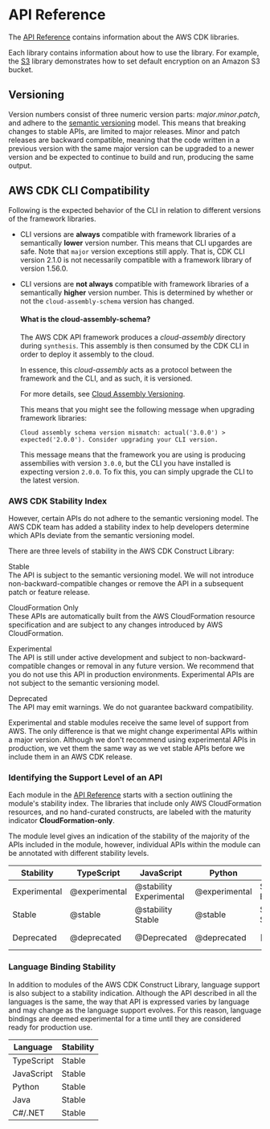 # API Reference<a name="reference"></a>

The [API Reference](https://docs.aws.amazon.com/cdk/api/latest) contains information about the AWS CDK libraries\.

Each library contains information about how to use the library\. For example, the [S3](https://docs.aws.amazon.com/cdk/api/latest/docs/aws-s3-readme.html) library demonstrates how to set default encryption on an Amazon S3 bucket\.

## Versioning<a name="versioning"></a>

Version numbers consist of three numeric version parts: *major*\.*minor*\.*patch*, and adhere to the [semantic versioning](https://semver.org) model\. This means that breaking changes to stable APIs, are limited to major releases\. Minor and patch releases are backward compatible, meaning that the code written in a previous version with the same major version can be upgraded to a newer version and be expected to continue to build and run, producing the same output\.

## AWS CDK CLI Compatibility<a name="aws_cdk_compatibility"></a>

Following is the expected behavior of the CLI in relation to different versions of the framework libraries.

- CLI versions are **always** compatible with framework libraries of a semantically **lower** version number. This means that CLI upgardes are safe.
Note that `major` version exceptions still apply. That is, CDK CLI version 2.1.0 is not necessarily compatible with a framework library of version 1.56.0.

- CLI versions are **not always** compatible with framework libraries of a semantically **higher** version number. This is determined by whether or not the `cloud-assembly-schema` version has changed.

    #### What is the cloud-assembly-schema?

    The AWS CDK API framework produces a *cloud-assembly* directory during `synthesis`. This assembly is then consumed by the CDK CLI in order to deploy it assembly to the cloud.

    In essence, this *cloud-assembly* acts as a protocol between the framework and the CLI, and as such, it is versioned.

    For more details, see [Cloud Assembly Versioning](https://github.com/aws/aws-cdk/tree/epolon/cli-framework-compatibility/packages/%40aws-cdk/cloud-assembly-schema#versioning).


    This means that you might see the following message when upgrading framework libraries:

    ```console
    Cloud assembly schema version mismatch: actual('3.0.0') > expected('2.0.0'). Consider upgrading your CLI version.
    ```

    This message means that the framework you are using is producing assembilies with version `3.0.0`, but the CLI you have installed is expecting version `2.0.0`.
    To fix this, you can simply upgrade the CLI to the latest version.

### AWS CDK Stability Index<a name="aws_construct_lib_versioning_stability"></a>

However, certain APIs do not adhere to the semantic versioning model\. The AWS CDK team has added a stability index to help developers determine which APIs deviate from the semantic versioning model\.

There are three levels of stability in the AWS CDK Construct Library:

Stable  
The API is subject to the semantic versioning model\. We will not introduce non\-backward\-compatible changes or remove the API in a subsequent patch or feature release\.

CloudFormation Only  
These APIs are automatically built from the AWS CloudFormation resource specification and are subject to any changes introduced by AWS CloudFormation\.

Experimental  
The API is still under active development and subject to non\-backward\-compatible changes or removal in any future version\. We recommend that you do not use this API in production environments\. Experimental APIs are not subject to the semantic versioning model\.

Deprecated  
The API may emit warnings\. We do not guarantee backward compatibility\.

Experimental and stable modules receive the same level of support from AWS\. The only difference is that we might change experimental APIs within a major version\. Although we don't recommend using experimental APIs in production, we vet them the same way as we vet stable APIs before we include them in an AWS CDK release\.

### Identifying the Support Level of an API<a name="aws_construct_lib_versioning_support"></a>

Each module in the [API Reference](https://docs.aws.amazon.com/cdk/api/latest) starts with a section outlining the module's stability index\. The libraries that include only AWS CloudFormation resources, and no hand\-curated constructs, are labeled with the maturity indicator **CloudFormation\-only**\.

The module level gives an indication of the stability of the majority of the APIs included in the module, however, individual APIs within the module can be annotated with different stability levels\.


| Stability | TypeScript | JavaScript | Python | C\#/\.NET | Java | 
| --- |--- |--- |--- |--- |--- |
| Experimental | @experimental | @stability Experimental | @experimental | Stability: Experimental | Stability: Experimental | 
| Stable | @stable | @stability Stable | @stable | Stability: Stable | Stability: Stable | 
| Deprecated | @deprecated | @Deprecated | @deprecated | \[Obsolete\] | Stability: Deprecated | 

### Language Binding Stability<a name="aws_construct_lib_versioning_binding"></a>

In addition to modules of the AWS CDK Construct Library, language support is also subject to a stability indication\. Although the API described in all the languages is the same, the way that API is expressed varies by language and may change as the language support evolves\. For this reason, language bindings are deemed experimental for a time until they are considered ready for production use\.


| Language | Stability | 
| --- |--- |
| TypeScript | Stable | 
| JavaScript | Stable | 
| Python | Stable | 
| Java | Stable | 
| C\#/\.NET | Stable | 